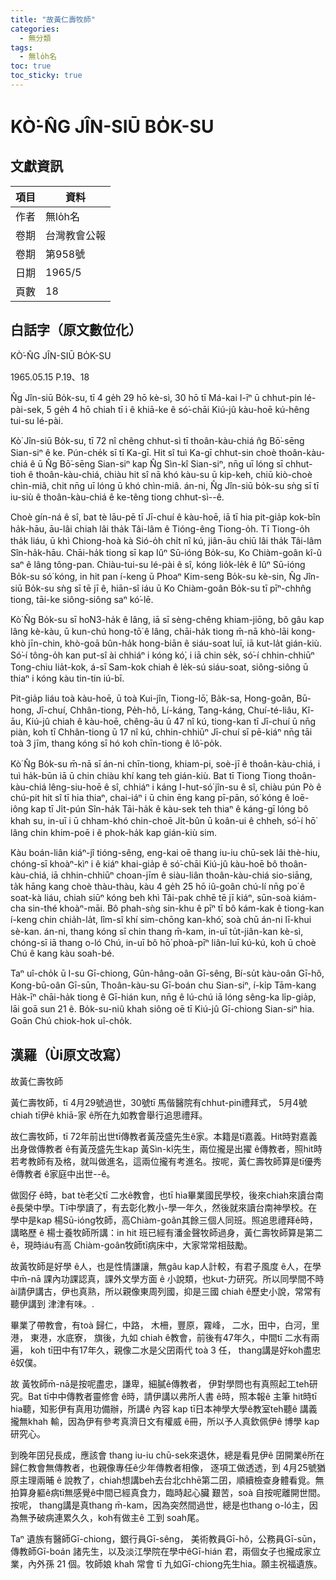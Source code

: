 ```yaml
---
title: "故黃仁壽牧師"
categories:
  - 無分類
tags:
  - 無lo̍h名
toc: true
toc_sticky: true
---
```


# KÒ͘-N̂G JÎN-SIŪ BO̍K-SU

## 文獻資訊

| 項目 | 資料 |
|---|---|
| 作者 | 無lo̍h名 |
| 卷期 | 台灣教會公報 |
| 卷期 | 第958號 |
| 日期 | 1965/5 |
| 頁數 | 18 |

## 白話字（原文數位化）

KÒ͘-N̂G JÎN-SIŪ BO̍K-SU

1965.05.15 P.19、18

N̂g Jîn-siū Bo̍k-su, tī 4 ge̍h 29 hō kè-sì, 30 hō tī Má-kai I-īⁿ ū chhut-pin lé-pài-sek, 5 ge̍h 4 hō chiah tī i ê khiā-ke ê só͘-chāi Kiú-jû kàu-hoē kú-hêng tui-su lé-pài.

Kò͘ Jîn-siū Bo̍k-su, tī 72 nî chêng chhut-sì tī thoân-kàu-chiá n̂g Bō͘-sēng Sian-siⁿ ê ke. Pún-che̍k sī tī Ka-gī. Hit sî tuì Ka-gī chhut-sin choè thoân-kàu-chiá ê ū N̂g Bō͘-sēng Sian-siⁿ kap N̂g Sìn-kî Sian-siⁿ, nn̄g uī lóng sī chhut-tioh ê thoân-kàu-chiá, chiàu hit sî nā khó kàu-su ū kip-keh, chiū kiò-choè chìn-miâ, chit nn̄g uī lóng ū khó chìn-miâ. án-ni, N̂g Jîn-siū bo̍k-su sǹg sī tī iu-siù ê thoân-kàu-chiá ê ke-têng tiong chhut-sì--ê.

Choè gín-ná ê sî, bat tè lāu-pē tī Jī-chuí ê kàu-hoē, iā tī hia pit-gia̍p kok-bîn ha̍k-hāu, āu-lâi chiah lâi tha̍k Tâi-lâm ê Tióng-êng Tiong-o̍h. Tī Tiong-o̍h tha̍k liáu, ū khì Chiong-hoà kà Sió-o̍h chi̍t nî kú, jiân-āu chiū lâi tha̍k Tâi-lâm Sîn-ha̍k-hāu. Chāi-ha̍k tiong sī kap Iûⁿ Sū-ióng Bo̍k-su, Ko Chiàm-goân kî-û saⁿ ê lâng tông-pan. Chiàu-tui-su lé-pài ê sî, kóng lio̍k-le̍k ê Iûⁿ Sū-ióng Bo̍k-su só͘ kóng, in hit pan í-keng ū Phoaⁿ Kim-seng Bo̍k-su kè-sin, N̂g Jîn-siū Bo̍k-su sǹg sī tē jī ê, hiān-sî iáu ū Ko Chiàm-goân Bo̍k-su tī pīⁿ-chhn̂g tiong, tāi-ke siông-siông saⁿ kó͘-lē.

Kò͘ N̂g Bo̍k-su sī ho͘N3-ha̍k ê lâng, iā sī sèng-chêng khiam-jiōng, bô gâu kap lâng kè-kàu, ū kun-chú hong-tō͘ ê lâng, chāi-ha̍k tiong m̄-nā khò-lāi kong-khò jīn-chin, khò-goā bûn-ha̍k hong-biān ê siáu-soat luī, iā kut-la̍t gián-kiù. Só͘-í tông-o̍h kan put-sî ài chhiáⁿ i kóng kó͘, i iā chin se̍k, só͘-í chhin-chhiūⁿ Tong-chiu lia̍t-kok, á-sī Sam-kok chiah ê le̍k-sú siáu-soat, siông-siông ū thiaⁿ i kóng kàu tin-tin iú-bī.

Pit-gia̍p liáu toà kàu-hoē, ū toà Kui-jîn, Tiong-lō͘, Ba̍k-sa, Hong-goân, Bū-hong, Jī-chuí, Chhân-tiong, Pe̍h-hô, Lí-káng, Tang-káng, Chuí-té-liâu, Kî-āu, Kiú-jû chiah ê kàu-hoē, chêng-āu ū 47 nî kú, tiong-kan tī Jī-chuí ū nn̄g piàn, koh tī Chhân-tiong ū 17 nî kú, chhin-chhiūⁿ Jī-chuí sī pē-kiáⁿ nn̄g tāi toà 3 jīm, thang kóng sī hó koh chīn-tiong ê lô͘-po̍k.

Kò͘ N̂g Bo̍k-su m̄-nā sī án-ni chīn-tiong, khiam-pi, soè-jī ê thoân-kàu-chiá, i tuì ha̍k-būn iā ū chin chiàu khí kang teh gián-kiù. Bat tī Tiong Tiong thoân-kàu-chiá lêng-siu-hoē ê sî, chhiáⁿ i káng I-hut-só͘ jîn-su ê sî, chiàu pún Pò ê chú-pit hit sî tī hia thiaⁿ, chai-iáⁿ i ū chin ēng kang pī-pān, só͘ kóng ê loē-iông kap tī Ji̍t-pún Sîn-ha̍k Tāi-ha̍k ê kàu-sek teh thiaⁿ ê káng-gī lóng bô khah su, in-uī i ū chham-khó chin-choē Ji̍t-bûn ū koân-ui ê chheh, só͘-í hō͘ lâng chin khim-poē i ê phok-ha̍k kap gián-kiù sim.

Kàu boán-liân kiáⁿ-jî tióng-sêng, eng-kai oē thang iu-iu chū-sek lâi thè-hiu, chóng-sī khoàⁿ-kìⁿ i ê kiáⁿ khai-gia̍p ê só͘-chāi Kiú-jû kàu-hoē bô thoân-kàu-chiá, iā chhin-chhiūⁿ choan-jīm ê siàu-liân thoân-kàu-chiá sio-siāng, ta̍k hāng kang choè thàu-thàu, kàu 4 ge̍h 25 hō iû-goân chú-lí nn̄g po͘ ê soat-kà liáu, chiah siūⁿ kóng beh khì Tâi-pak chhē tē jī kiáⁿ, sūn-soà kiám-cha sin-thé khoàⁿ-māi. Bô phah-sǹg sin-khu ê pīⁿ tī bô kám-kak ê tiong-kan í-keng chin chia̍h-la̍t, lîm-sî khí sim-chōng kan-khó͘, soà chū án-ni lī-khui sè-kan. án-ni, thang kóng sī chin thang m̄-kam, in-uī tu̍t-jiân-kan kè-sì, chóng-sī iā thang o-ló Chú, in-uī bô hō͘ phoà-pīⁿ liân-luī kú-kú, koh ū choè Chú ê kang kàu soah-bé.

Taⁿ uî-cho̍k ū I-su Gī-chiong, Gûn-hâng-oân Gī-sêng, Bí-su̍t kàu-oân Gī-hô, Kong-bū-oân Gī-sūn, Thoân-kàu-su Gī-boán chu Sian-siⁿ, í-ki̍p Tām-kang Ha̍k-īⁿ chāi-ha̍k tiong ê Gī-hián kun, nn̄g ê lú-chú iā lóng sêng-ka li̍p-gia̍p, lāi goā sun 21 ê. Bo̍k-su-niû khah siông oē tī Kiú-jû Gī-chiong Sian-siⁿ hia. Goān Chú chiok-hok uî-cho̍k.

## 漢羅（Ùi原文改寫）

故黃仁壽牧師

黃仁壽牧師，tī 4月29號過世，30號tī 馬偕醫院有chhut-pin禮拜式， 5月4號chiah tī伊ê khiā-家 ê所在九如教會舉行追思禮拜。

故仁壽牧師，tī 72年前出世tī傳教者黃茂盛先生ê家。本籍是tī嘉義。Hit時對嘉義出身做傳教者 ê有黃茂盛先生kap 黃Sìn-kî先生，兩位攏是出擢 ê傳教者，照hit時若考教師有及格，就叫做進名，這兩位攏有考進名。按呢，黃仁壽牧師算是tī優秀ê傳教者 ê家庭中出世--ê。

做囡仔 ê時，bat tè老父tī 二水ê教會，也tī hia畢業國民學校，後來chiah來讀台南ê長榮中學。Tī中學讀了，有去彰化教小-學一年久，然後就來讀台南神學校。在學中是kap 楊Sū-ióng牧師，高Chiàm-goân其餘三個人同班。照追思禮拜ê時，講略歷 ê 楊士養牧師所講：in hit 班已經有潘金聲牧師過身，黃仁壽牧師算是第二ê，現時iáu有高 Chiàm-goân牧師tī病床中，大家常常相鼓勵。

故黃牧師是好學 ê人，也是性情謙讓，無gâu kap人計較，有君子風度 ê人，在學中m̄-nā 課內功課認真，課外文學方面 ê 小說類，也kut-力研究。所以同學間不時ài請伊講古，伊也真熟，所以親像東周列國，抑是三國 chiah ê歷史小說，常常有聽伊講到 津津有味。.

畢業了帶教會，有toà 歸仁，中路， 木柵，豐原，霧峰， 二水，田中，白河，里港， 東港，水底寮， 旗後，九如 chiah ê教會，前後有47年久，中間tī 二水有兩遍， koh tī田中有17年久，親像二水是父囝兩代 toà 3 任， thang講是好koh盡忠ê奴僕。

故 黃牧師m̄-nā是按呢盡忠，謙卑，細膩ê傳教者， 伊對學問也有真照起工teh研究。Bat tī中中傳教者靈修會 ê時，請伊講以弗所人書 ê時，照本報ê 主筆 hit時tī hia聽，知影伊有真用功備辦，所講ê 內容 kap tī日本神學大學ê教室teh聽ê 講義攏無khah 輸，因為伊有參考真濟日文有權威 ê冊，所以予人真欽佩伊ê 博學 kap研究心。

到晚年囝兒長成，應該會 thang iu-iu chū-sek來退休，總是看見伊ê 囝開業ê所在歸仁教會無傳教者，也親像專任ê少年傳教者相像， 逐項工做透透，到 4月25號猶原主理兩晡 ê 說教了，chiah想講beh去台北chhē第二囝，順續檢查身體看覓。無拍算身軀ê病tī無感覺ê中間已經真食力，臨時起心臟 艱苦，soà 自按呢離開世間。按呢， thang講是真thang m̄-kam，因為突然間過世，總是也thang o-ló主，因為無予破病連累久久，koh有做主ê 工到 soah尾。

Taⁿ 遺族有醫師Gī-chiong，銀行員Gī-sêng， 美術教員Gī-hô，公務員Gī-sūn， 傳教師Gī-boán 諸先生，以及淡江學院在學中êGī-hián 君，兩個女子也攏成家立業，內外孫 21 個。牧師娘 khah 常會 tī 九如Gī-chiong先生hia。願主祝福遺族。
